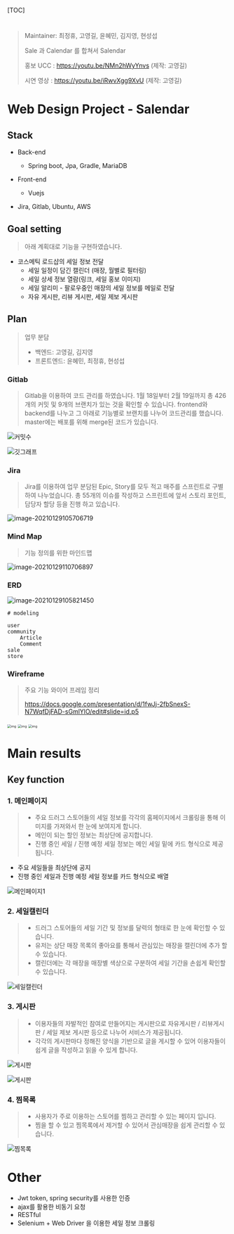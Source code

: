[TOC]

# 

> Maintainer: 최정휴, 고영길, 윤혜민, 김지영, 현성섭
>
> Sale 과 Calendar 를 합쳐서 Salendar
>
> 홍보 UCC : https://youtu.be/NMn2hWyYnvs (제작: 고영길)
>
> 시연 영상 : https://youtu.be/iRwvXgg9XvU (제작: 고영길)



# Web Design Project - Salendar

## Stack

- Back-end

  - Spring boot, Jpa, Gradle, MariaDB

- Front-end

  - Vuejs

- Jira, Gitlab, Ubuntu, AWS

  

## Goal setting

> 아래 계획대로 기능을 구현하였습니다.

- 코스메틱 로드샵의 세일 정보 전달
  - 세일 일정이 담긴 캘린더 (매장, 월별로 필터링)
  - 세일 상세 정보 열람(링크, 세일 홍보 이미지)
  - 세일 알리미 - 팔로우중인 매장의 세일 정보를 메일로 전달
  - 자유 게시판, 리뷰 게시판, 세일 제보 게시판





## Plan

> 업무 분담
>
> - 백엔드: 고영길, 김지영
> - 프론트엔드: 윤혜민, 최정휴, 현성섭


### Gitlab

> Gitlab을 이용하여 코드 관리를 하였습니다. 1월 18일부터 2월 19일까지 총 426개의 커밋 및 9개의 브랜치가 있는 것을 확인할 수 있습니다.
> frontend와 backend를 나누고 그 아래로 기능별로 브랜치를 나누어 코드관리를 했습니다. master에는 배포를 위해 merge된 코드가 있습니다.

![커밋수](README.assets/커밋수.png)

![깃그래프](README.assets/깃그래프.png)


### Jira

> Jira를 이용하여 업무 분담된 Epic, Story를 모두 적고 매주를 스프린트로 구별하여 나누었습니다. 총 55개의 이슈를 작성하고 스프린트에 앞서 스토리 포인트, 담당자 할당 등을 진행 하고 있습니다.

![image-20210129105706719](README.assets/image-20210129105706719-1611886326166.png)

### Mind Map

> 기능 정의를 위한 마인드맵

![image-20210129110706897](README.assets/image-20210129110706897-1611886338992.png)

### ERD

![image-20210129105821450](README.assets/image-20210129105821450.png)

```
# modeling

user
community
	Article
	Comment
sale
store
```



### Wireframe

> 주요 기능 와이어 프레임 정리
>
> https://docs.google.com/presentation/d/1fwJj-2fbSnexS-N7WqfDjFAD-sGmlYlO/edit#slide=id.p5

<img src="https://lh3.googleusercontent.com/V5PtgE5E6SKLHr067wDJWjpWXoCM5RU_mceBQwAAdac030rP7Q37JtvaObBipAUzV9BBJ0cVcvMnycz9v5wgYMmSiGfe_qfL2gu5qDWWUlG5a8SR8HiSXw-iFtPfXcFv" alt="img" style="zoom:50%;" />

<img src="https://lh3.googleusercontent.com/vkJRqgI3P91Ih9QqGg_UFwJVbxsYE5ZWUMoRE9A-LW2nZUHNrvir45SK4e412_fk_vaEFrMohuKV9Q0mI17953_O2F8XLroX9YpJeeTwisZrsaJHGQWKwXSWpIj1EtZ_" alt="img" style="zoom:50%;" />

<img src="https://lh4.googleusercontent.com/yNSRDX0ODNJbN_1kV2dXi1QGQ-SIvHlyFT0iebL4n4uqWT9O5aB1XHoj5j99fTuAYb8AzExLQxBUtpPZwjWslq7ptm1dQtoQZsVeRwOJfrflvWkTjicPSuuXtpDUd5uf" alt="img" style="zoom:50%;" />



# Main results

## Key function

### 1. 메인페이지

> - 주요 드러그 스토어들의 세일 정보를 각각의 홈페이지에서 크롤링을 통해 이미지를 가져와서 한 눈에 보여지게 합니다.
> - 메인이 되는 할인 정보는 최상단에 공지합니다.
> - 진행 중인 세일 / 진행 예정 세일 정보는 메인 세일 밑에 카드 형식으로 제공됩니다.

- 주요 세일들을 최상단에 공지
- 진행 중인 세일과 진행 예정 세일 정보를 카드 형식으로 배열

![메인페이지1](README.assets/메인페이지1.png)




### 2. 세일캘린더

> - 드러그 스토어들의 세일 기간 및 정보를 달력의 형태로 한 눈에 확인할 수 있습니다.
> - 유저는 상단 매장 목록의 좋아요를 통해서 관심있는 매장을 캘린더에 추가 할 수 있습니다.
> - 캘린더에는 각 매장을 매장별 색상으로 구분하여 세일 기간을 손쉽게 확인할 수 있습니다.

![세일캘린더](README.assets/세일캘린더.png)





### 3. 게시판

> - 이용자들의 자발적인 참여로 만들어지는 게시판으로 자유게시판 / 리뷰게시판 / 세일 제보 게시판 등으로 나누어 서비스가 제공됩니다.
> - 각각의 게시판마다 정해진 양식을 기반으로 글을 게시할 수 있어 이용자들이 쉽게 글을 작성하고 읽을 수 있게 합니다.

![게시판](README.assets/전체게시판.png)

![게시판](README.assets/리뷰게시판.png)



### 4. 찜목록

> - 사용자가 주로 이용하는 스토어를 찜하고 관리할 수 있는 페이지 입니다.
> - 찜을 할 수 있고 찜목록에서 제거할 수 있어서 관심매장을 쉽게 관리할 수 있습니다.

![찜목록](README.assets/찜목록.png)





# Other

- Jwt token, spring security를 사용한 인증
-  ajax를 활용한 비동기 요청
- RESTful
- Selenium + Web Driver 을 이용한 세일 정보 크롤링